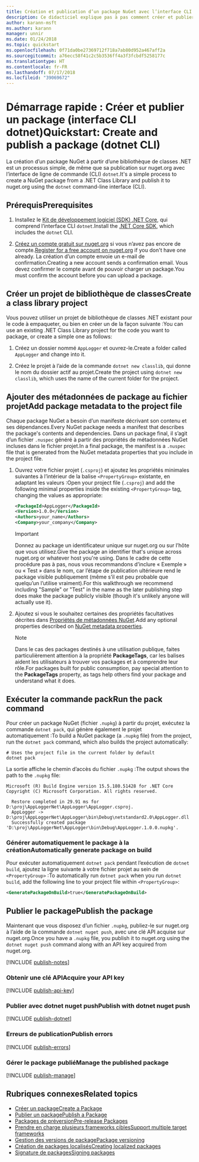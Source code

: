 ```yaml
---
title: Création et publication d’un package NuGet avec l’interface CLI dotnet
description: Ce didacticiel explique pas à pas comment créer et publier un package NuGet avec l’interface de ligne de commande (CLI) .NET Core, dotnet.
author: karann-msft
ms.author: karann
manager: unnir
ms.date: 01/24/2018
ms.topic: quickstart
ms.openlocfilehash: 0f71da0be27369712f718a7ab80d952a467aff2a
ms.sourcegitcommit: a76ecc58f41c2c5b3536ff4a3f3fcbdf5258177c
ms.translationtype: HT
ms.contentlocale: fr-FR
ms.lasthandoff: 07/17/2018
ms.locfileid: "39069672"
---
```

# <a name="quickstart-create-and-publish-a-package-dotnet-cli"></a><span data-ttu-id="f49f4-103">Démarrage rapide : Créer et publier un package (interface CLI dotnet)</span><span class="sxs-lookup"><span data-stu-id="f49f4-103">Quickstart: Create and publish a package (dotnet CLI)</span></span>

<span data-ttu-id="f49f4-104">La création d’un package NuGet à partir d’une bibliothèque de classes .NET est un processus simple, de même que sa publication sur nuget.org avec l’interface de ligne de commande (CLI) `dotnet`.</span><span class="sxs-lookup"><span data-stu-id="f49f4-104">It's a simple process to create a NuGet package from a .NET Class Library and publish it to nuget.org using the `dotnet` command-line interface (CLI).</span></span>

## <a name="prerequisites"></a><span data-ttu-id="f49f4-105">Prérequis</span><span class="sxs-lookup"><span data-stu-id="f49f4-105">Prerequisites</span></span>

1. <span data-ttu-id="f49f4-106">Installez le [Kit de développement logiciel (SDK) .NET Core](https://www.microsoft.com/net/download/), qui comprend l’interface CLI `dotnet`.</span><span class="sxs-lookup"><span data-stu-id="f49f4-106">Install the [.NET Core SDK](https://www.microsoft.com/net/download/), which includes the `dotnet` CLI.</span></span>

1. <span data-ttu-id="f49f4-107">[Créez un compte gratuit sur nuget.org](https://www.nuget.org/users/account/LogOn?returnUrl=%2F) si vous n’avez pas encore de compte.</span><span class="sxs-lookup"><span data-stu-id="f49f4-107">[Register for a free account on nuget.org](https://www.nuget.org/users/account/LogOn?returnUrl=%2F) if you don't have one already.</span></span> <span data-ttu-id="f49f4-108">La création d’un compte envoie un e-mail de confirmation.</span><span class="sxs-lookup"><span data-stu-id="f49f4-108">Creating a new account sends a confirmation email.</span></span> <span data-ttu-id="f49f4-109">Vous devez confirmer le compte avant de pouvoir charger un package.</span><span class="sxs-lookup"><span data-stu-id="f49f4-109">You must confirm the account before you can upload a package.</span></span>

## <a name="create-a-class-library-project"></a><span data-ttu-id="f49f4-110">Créer un projet de bibliothèque de classes</span><span class="sxs-lookup"><span data-stu-id="f49f4-110">Create a class library project</span></span>

<span data-ttu-id="f49f4-111">Vous pouvez utiliser un projet de bibliothèque de classes .NET existant pour le code à empaqueter, ou bien en créer un de la façon suivante :</span><span class="sxs-lookup"><span data-stu-id="f49f4-111">You can use an existing .NET Class Library project for the code you want to package, or create a simple one as follows:</span></span>

1. <span data-ttu-id="f49f4-112">Créez un dossier nommé `AppLogger` et ouvrez-le.</span><span class="sxs-lookup"><span data-stu-id="f49f4-112">Create a folder called `AppLogger` and change into it.</span></span>

1. <span data-ttu-id="f49f4-113">Créez le projet à l’aide de la commande `dotnet new classlib`, qui donne le nom du dossier actif au projet.</span><span class="sxs-lookup"><span data-stu-id="f49f4-113">Create the project using `dotnet new classlib`, which uses the name of the current folder for the project.</span></span>

## <a name="add-package-metadata-to-the-project-file"></a><span data-ttu-id="f49f4-114">Ajouter des métadonnées de package au fichier projet</span><span class="sxs-lookup"><span data-stu-id="f49f4-114">Add package metadata to the project file</span></span>

<span data-ttu-id="f49f4-115">Chaque package NuGet a besoin d’un manifeste décrivant son contenu et ses dépendances.</span><span class="sxs-lookup"><span data-stu-id="f49f4-115">Every NuGet package needs a manifest that describes the package's contents and dependencies.</span></span> <span data-ttu-id="f49f4-116">Dans un package final, il s’agit d’un fichier `.nuspec` généré à partir des propriétés de métadonnées NuGet incluses dans le fichier projet.</span><span class="sxs-lookup"><span data-stu-id="f49f4-116">In a final package, the manifest is a `.nuspec` file that is generated from the NuGet metadata properties that you include in the project file.</span></span>

1. <span data-ttu-id="f49f4-117">Ouvrez votre fichier projet (`.csproj`) et ajoutez les propriétés minimales suivantes à l’intérieur de la balise `<PropertyGroup>` existante, en adaptant les valeurs :</span><span class="sxs-lookup"><span data-stu-id="f49f4-117">Open your project file (`.csproj`) and add the following minimal properties inside the existing `<PropertyGroup>` tag, changing the values as appropriate:</span></span>

    ```xml
    <PackageId>AppLogger</PackageId>
    <Version>1.0.0</Version>
    <Authors>your_name</Authors>
    <Company>your_company</Company>
    ```

    > [!Important]
    > <span data-ttu-id="f49f4-118">Donnez au package un identificateur unique sur nuget.org ou sur l’hôte que vous utilisez.</span><span class="sxs-lookup"><span data-stu-id="f49f4-118">Give the package an identifier that's unique across nuget.org or whatever host you're using.</span></span> <span data-ttu-id="f49f4-119">Dans le cadre de cette procédure pas à pas, nous vous recommandons d’inclure « Exemple » ou « Test » dans le nom, car l’étape de publication ultérieure rend le package visible publiquement (même s’il est peu probable que quelqu’un l’utilise vraiment).</span><span class="sxs-lookup"><span data-stu-id="f49f4-119">For this walkthrough we recommend including "Sample" or "Test" in the name as the later publishing step does make the package publicly visible (though it's unlikely anyone will actually use it).</span></span>

1. <span data-ttu-id="f49f4-120">Ajoutez si vous le souhaitez certaines des propriétés facultatives décrites dans [Propriétés de métadonnées NuGet](/dotnet/core/tools/csproj#nuget-metadata-properties).</span><span class="sxs-lookup"><span data-stu-id="f49f4-120">Add any optional properties described on [NuGet metadata properties](/dotnet/core/tools/csproj#nuget-metadata-properties).</span></span>

    > [!Note]
    > <span data-ttu-id="f49f4-121">Dans le cas des packages destinés à une utilisation publique, faites particulièrement attention à la propriété **PackageTags**, car les balises aident les utilisateurs à trouver vos packages et à comprendre leur rôle.</span><span class="sxs-lookup"><span data-stu-id="f49f4-121">For packages built for public consumption, pay special attention to the **PackageTags** property, as tags help others find your package and understand what it does.</span></span>

## <a name="run-the-pack-command"></a><span data-ttu-id="f49f4-122">Exécuter la commande pack</span><span class="sxs-lookup"><span data-stu-id="f49f4-122">Run the pack command</span></span>

<span data-ttu-id="f49f4-123">Pour créer un package NuGet (fichier `.nupkg`) à partir du projet, exécutez la commande `dotnet pack`, qui génère également le projet automatiquement :</span><span class="sxs-lookup"><span data-stu-id="f49f4-123">To build a NuGet package (a `.nupkg` file) from the project, run the `dotnet pack` command, which also builds the project automatically:</span></span>

```cli
# Uses the project file in the current folder by default
dotnet pack
```

<span data-ttu-id="f49f4-124">La sortie affiche le chemin d’accès du fichier `.nupkg` :</span><span class="sxs-lookup"><span data-stu-id="f49f4-124">The output shows the path to the `.nupkg` file:</span></span>

```output
Microsoft (R) Build Engine version 15.5.180.51428 for .NET Core
Copyright (C) Microsoft Corporation. All rights reserved.

  Restore completed in 29.91 ms for D:\proj\AppLoggerNet\AppLogger\AppLogger.csproj.
  AppLogger -> D:\proj\AppLoggerNet\AppLogger\bin\Debug\netstandard2.0\AppLogger.dll
  Successfully created package 'D:\proj\AppLoggerNet\AppLogger\bin\Debug\AppLogger.1.0.0.nupkg'.
```

### <a name="automatically-generate-package-on-build"></a><span data-ttu-id="f49f4-125">Générer automatiquement le package à la création</span><span class="sxs-lookup"><span data-stu-id="f49f4-125">Automatically generate package on build</span></span>

<span data-ttu-id="f49f4-126">Pour exécuter automatiquement `dotnet pack` pendant l’exécution de `dotnet build`, ajoutez la ligne suivante à votre fichier projet au sein de `<PropertyGroup>` :</span><span class="sxs-lookup"><span data-stu-id="f49f4-126">To automatically run `dotnet pack` when you run `dotnet build`, add the following line to your project file within `<PropertyGroup>`:</span></span>

```xml
<GeneratePackageOnBuild>true</GeneratePackageOnBuild>
```

## <a name="publish-the-package"></a><span data-ttu-id="f49f4-127">Publier le package</span><span class="sxs-lookup"><span data-stu-id="f49f4-127">Publish the package</span></span>

<span data-ttu-id="f49f4-128">Maintenant que vous disposez d’un fichier `.nupkg`, publiez-le sur nuget.org à l’aide de la commande `dotnet nuget push`, avec une clé API acquise sur nuget.org.</span><span class="sxs-lookup"><span data-stu-id="f49f4-128">Once you have a `.nupkg` file, you publish it to nuget.org using the `dotnet nuget push` command along with an API key acquired from nuget.org.</span></span>

[!INCLUDE [publish-notes](includes/publish-notes.md)]

### <a name="acquire-your-api-key"></a><span data-ttu-id="f49f4-129">Obtenir une clé API</span><span class="sxs-lookup"><span data-stu-id="f49f4-129">Acquire your API key</span></span>

[!INCLUDE [publish-api-key](includes/publish-api-key.md)]

### <a name="publish-with-dotnet-nuget-push"></a><span data-ttu-id="f49f4-130">Publier avec dotnet nuget push</span><span class="sxs-lookup"><span data-stu-id="f49f4-130">Publish with dotnet nuget push</span></span>

[!INCLUDE [publish-dotnet](includes/publish-dotnet.md)]

### <a name="publish-errors"></a><span data-ttu-id="f49f4-131">Erreurs de publication</span><span class="sxs-lookup"><span data-stu-id="f49f4-131">Publish errors</span></span>

[!INCLUDE [publish-errors](includes/publish-errors.md)]

### <a name="manage-the-published-package"></a><span data-ttu-id="f49f4-132">Gérer le package publié</span><span class="sxs-lookup"><span data-stu-id="f49f4-132">Manage the published package</span></span>

[!INCLUDE [publish-manage](includes/publish-manage.md)]

## <a name="related-topics"></a><span data-ttu-id="f49f4-133">Rubriques connexes</span><span class="sxs-lookup"><span data-stu-id="f49f4-133">Related topics</span></span>

- [<span data-ttu-id="f49f4-134">Créer un package</span><span class="sxs-lookup"><span data-stu-id="f49f4-134">Create a Package</span></span>](../create-packages/creating-a-package.md)
- [<span data-ttu-id="f49f4-135">Publier un package</span><span class="sxs-lookup"><span data-stu-id="f49f4-135">Publish a Package</span></span>](../create-packages/publish-a-package.md)
- [<span data-ttu-id="f49f4-136">Packages de préversion</span><span class="sxs-lookup"><span data-stu-id="f49f4-136">Pre-release Packages</span></span>](../create-packages/Prerelease-Packages.md)
- [<span data-ttu-id="f49f4-137">Prendre en charge plusieurs frameworks cibles</span><span class="sxs-lookup"><span data-stu-id="f49f4-137">Support multiple target frameworks</span></span>](../create-packages/supporting-multiple-target-frameworks.md)
- [<span data-ttu-id="f49f4-138">Gestion des versions de package</span><span class="sxs-lookup"><span data-stu-id="f49f4-138">Package versioning</span></span>](../reference/package-versioning.md)
- [<span data-ttu-id="f49f4-139">Création de packages localisés</span><span class="sxs-lookup"><span data-stu-id="f49f4-139">Creating localized packages</span></span>](../create-packages/creating-localized-packages.md)
- [<span data-ttu-id="f49f4-140">Signature de packages</span><span class="sxs-lookup"><span data-stu-id="f49f4-140">Signing packages</span></span>](../create-packages/Sign-a-package.md)

